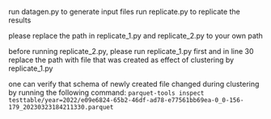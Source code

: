 run datagen.py to generate input files
run replicate.py to replicate the results

please replace the path in replicate_1.py and replicate_2.py to your own path

before running replicate_2.py, please run replicate_1.py first and in line 30 replace the path with file that was created as effect of clustering by replicate_1.py

one can verify that schema of newly created file changed during clustering by running the following command:
`parquet-tools inspect testtable/year=2022/e09e6824-65b2-46df-ad78-e77561bb69ea-0_0-156-179_20230323184211330.parquet`